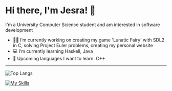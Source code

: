 # Hi there, I'm Jesra! 👋

I'm a University Computer Science student and am interested in software development

- 👩‍💻 I’m currently working on creating my game 'Lunatic Fairy' with SDL2 in C, solving Project Euler problems, creating my personal website 
- 💻 I’m currently learning Haskell, Java
- 🔨 Upcoming languages I want to learn: C++

---

![Top Langs](https://github-readme-stats.vercel.app/api/top-langs/?username=JesraAli&layout=compact) 

[![My Skills](https://skillicons.dev/icons?i=haskell,c,java,vscode,html,css&theme=dark)](https://skillicons.dev)

